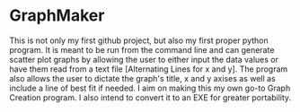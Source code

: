 # GraphMaker
This is not only my first github project, but also my first proper python program. It is meant to be run from the command line and can generate scatter plot graphs by allowing the user to either input the data values or have them read from a text file [Alternating Lines for x and y]. The program also allows the user to dictate the graph's title, x  and y axises as well as include a line of best fit if needed. I aim on making this my own go-to Graph Creation program. I also intend to convert it to an EXE for greater portability.

